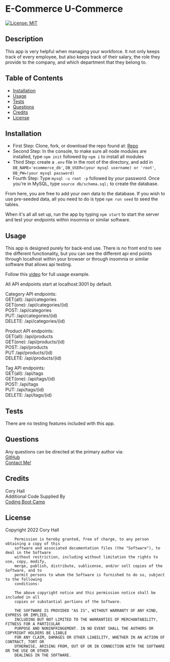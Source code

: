   # E-Commerce U-Commerce

  [![License: MIT](https://img.shields.io/badge/License-MIT-yellow.svg)](https://opensource.org/licenses/MIT)
  ## Description
  This app is very helpful when managing your workforce. It not only keeps track of every employee, but also keeps track of their salary, the role they provide to the company, and which department that they belong to.

  ## Table of Contents
  - [Installation](#installation)
  - [Usage](#usage)
  - [Tests](#tests)
  - [Questions](#questions)
  - [Credits](#credits)
  - [License](#license)

  ## Installation
  - First Step: Clone, fork, or download the repo found at: [Repo](https://github.com/cory-hall/e-commerce-u-commerce)<br>
  - Second Step: In the console, to make sure all node modules are installed, type 
  `npm init` followed by `npm i` to install all modules<br>
  - Third Step: create a `.env` file in the root of the directory, and add in    `DB_NAME='ecommerce_db'`, `DB_USER=(your mysql username) or 'root'`, `DB_PW=(your mysql password)`
  - Fourth Step: Type `mysql -u root -p` followed by your password. Once you're in MySQL, type `source db/schema.sql;` to create the database.

  From here, you are free to add your own data to the database. If you wish to use pre-seeded data, all you need to do is type `npm run seed` to seed the tables.

  When it's all all set up, run the app by typing `npm start` to start the server and test your endpoints within insomnia or similar software.
  
  ## Usage
  This app is designed purely for back-end use. There is no front end to see the different functionality, but you can see the different api end points through localhost within your browser or through insomnia or similar software that allows api testing.<br>

  Follow this [video](https://drive.google.com/file/d/1LV9njIsaD-DF4MLPuX665XeNVJXxe8xM/view) for full usage example.

  All API endpoints start at localhost:3001 by default.

  Category API endpoints:<br>
  GET(all): /api/categories<br>
  GET(one): /api/categories/(id)<br>
  POST: /api/categories<br>
  PUT: /api/categories/(id)<br>
  DELETE: /api/categories/(id)<br>

  Product API endpoints:<br>
  GET(all): /api/products<br>
  GET(one): /api/products/(id)<br>
  POST: /api/products<br>
  PUT /api/products/(id)<br>
  DELETE: /api/products/(id)<br>

  Tag API endpoints:<br>
  GET(all): /api/tags<br>
  GET(one): /api/tags/(id)<br>
  POST: /api/tags<br>
  PUT: /api/tags/(id)<br>
  DELETE: /api/tags/(id)<br>

  ## Tests
  There are no testing features included with this app.

  ## Questions
  Any questions can be directed at the primary author via: <br>
  [GitHub](https://github.com/cory-hall) <br>
  [Contact Me!](mailto:cory.c.hall@gmail.com)

  ## Credits
  Cory Hall<br>
  Additional Code Supplied By<br>
  [Coding Boot Camp](https://github.com/coding-boot-camp/fantastic-umbrella)

  ## License
  Copyright 2022 Cory Hall

        Permission is hereby granted, free of charge, to any person obtaining a copy of this 
        software and associated documentation files (the "Software"), to deal in the Software 
        without restriction, including without limitation the rights to use, copy, modify, 
        merge, publish, distribute, sublicense, and/or sell copies of the Software, and to 
        permit persons to whom the Software is furnished to do so, subject to the following 
        conditions:
        
        The above copyright notice and this permission notice shall be included in all 
        copies or substantial portions of the Software.
        
        THE SOFTWARE IS PROVIDED "AS IS", WITHOUT WARRANTY OF ANY KIND, EXPRESS OR IMPLIED, 
        INCLUDING BUT NOT LIMITED TO THE WARRANTIES OF MERCHANTABILITY, FITNESS FOR A PARTICULAR 
        PURPOSE AND NONINFRINGEMENT. IN NO EVENT SHALL THE AUTHORS OR COPYRIGHT HOLDERS BE LIABLE 
        FOR ANY CLAIM, DAMAGES OR OTHER LIABILITY, WHETHER IN AN ACTION OF CONTRACT, TORT OR 
        OTHERWISE, ARISING FROM, OUT OF OR IN CONNECTION WITH THE SOFTWARE OR THE USE OR OTHER 
        DEALINGS IN THE SOFTWARE.
